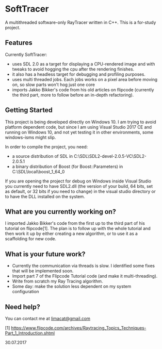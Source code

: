 # SoftTracer
A multithreaded software-only RayTracer written in C++. 
This is a for-study project.

## Features
Currently SoftTracer:
- uses SDL 2.0 as a target for displaying a CPU-rendered image and with tweaks to avoid hogging the cpu after the rendering finishes.
- it also has a headless target for debugging and profiling purposes.
- uses multi threaded jobs. Each jobs works on a pixel area before moving on, so slow parts won't hog just one core
- imports Jakko Bikker's code from his old articles on flipcode (currently the third part, more to follow before an in-depth refactoring).

## Getting Started
This project is being developed directly on Windows 10. I am trying to avoid platform dependent code, but since I am using
Visual Studio 2017 CE and running on Windows 10, and not yet testing it in other environments, some windows-isms might slip.

In order to compile the project, you need:
- a source distribution of SDL in C:\SDL\SDL2-devel-2.0.5-VC\SDL2-2.0.5.1 
- a binary distribution of Boost (for Boost::Parameters) in C:\SDL\local\boost_1_64_0

If you are opening the project for debug on Windows inside Visual Studio you currently need to have SDL2.dll 
(the version of your build, 64 bits, set as default, or 32 bits if you need to change) in the visual studio directory or to 
have the DLL installed on the system. 

## What are you currently working on?
I imported Jakko Bikker's code from the first up to the third part of his tutorial on flipcode[1].
The plan is to follow up with the whole tutorial and then work it up by either creating a new algorithm, or to use it as a scaffolding for
new code.

## What is your future work?
- Currently the communication via threads is slow. I identified some fixes that will be implemented soon.
- Import part 7 of the Flipcode Tutorial code (and make it multi-threading).
- Write from scratch my Ray Tracing algorithm.
- Some day: make the solution less dependent on my system configuration

## Need help?
You can contact me at limacat@gmail.com

[1] https://www.flipcode.com/archives/Raytracing_Topics_Techniques-Part_1_Introduction.shtml

30.07.2017